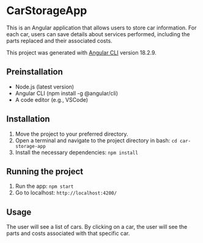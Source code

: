 # CarStorageApp

This is an Angular application that allows users to store car information. For each car, users can save details about services performed, including the parts replaced and their associated costs. </br>

This project was generated with [Angular CLI](https://github.com/angular/angular-cli) version 18.2.9.

## Preinstallation
- Node.js (latest version)
- Angular CLI (npm install -g @angular/cli)
- A code editor (e.g., VSCode)

## Installation
1. Move the project to your preferred directory.
2. Open a terminal and navigate to the project directory in bash: 
`cd car-storage-app`
3. Install the necessary dependencies: `npm install`

## Running the project
1. Run the app:
`npm start`
2. Go to localhost:
`http://localhost:4200/`

## Usage

The user will see a list of cars. By clicking on a car, the user will see the parts and costs associated with that specific car.
